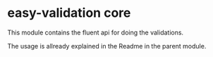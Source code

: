 # easy-validation core
This module contains the fluent api for doing the validations.

The usage is allready explained in the Readme in the parent module.